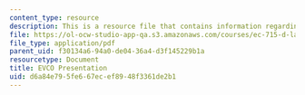 ```yaml
---
content_type: resource
description: This is a resource file that contains information regarding EVCO presentation.
file: https://ol-ocw-studio-app-qa.s3.amazonaws.com/courses/ec-715-d-lab-disseminating-innovations-for-the-common-good-spring-2007/d6a84e795fe667ecef8948f3361de2b1_MITEC_715S07_evco_pre.pdf
file_type: application/pdf
parent_uid: f30134a6-94a0-de04-36a4-d3f145229b1a
resourcetype: Document
title: EVCO Presentation
uid: d6a84e79-5fe6-67ec-ef89-48f3361de2b1
---
```

